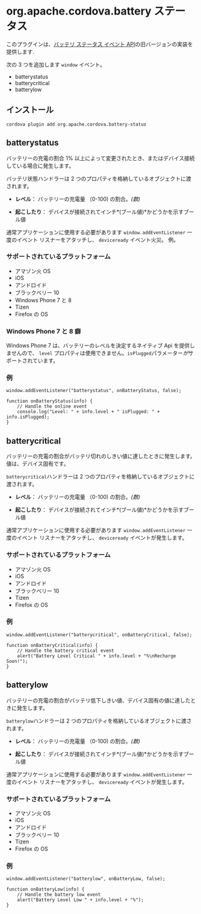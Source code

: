 <!---
    Licensed to the Apache Software Foundation (ASF) under one
    or more contributor license agreements.  See the NOTICE file
    distributed with this work for additional information
    regarding copyright ownership.  The ASF licenses this file
    to you under the Apache License, Version 2.0 (the
    "License"); you may not use this file except in compliance
    with the License.  You may obtain a copy of the License at

      http://www.apache.org/licenses/LICENSE-2.0

    Unless required by applicable law or agreed to in writing,
    software distributed under the License is distributed on an
    "AS IS" BASIS, WITHOUT WARRANTIES OR CONDITIONS OF ANY
    KIND, either express or implied.  See the License for the
    specific language governing permissions and limitations
    under the License.
-->

# org.apache.cordova.battery ステータス

このプラグインは、[バッテリ ステータス イベント API][1]の旧バージョンの実装を提供します.

 [1]: http://www.w3.org/TR/2011/WD-battery-status-20110915/

次の 3 つを追加します `window` イベント。

*   batterystatus
*   batterycritical
*   batterylow

## インストール

    cordova plugin add org.apache.cordova.battery-status
    

## batterystatus

バッテリーの充電の割合 1% 以上によって変更されたとき、またはデバイス接続している場合に発生します。

バッテリ状態ハンドラーは 2 つのプロパティを格納しているオブジェクトに渡されます。

*   **レベル**： バッテリーの充電量 （0-100) の割合。*(数)*

*   **起こしたり**： デバイスが接続されてインチ*(ブール値)*かどうかを示すブール値

通常アプリケーションに使用する必要があります `window.addEventListener` 一度のイベント リスナーをアタッチし、 `deviceready` イベント火災。 例。

### サポートされているプラットフォーム

*   アマゾン火 OS
*   iOS
*   アンドロイド
*   ブラックベリー 10
*   Windows Phone 7 と 8
*   Tizen
*   Firefox の OS

### Windows Phone 7 と 8 癖

Windows Phone 7 は、バッテリーのレベルを決定するネイティブ Api を提供しませんので、 `level` プロパティは使用できません。`isPlugged`パラメーター*が*サポートされています。

### 例

    window.addEventListener("batterystatus", onBatteryStatus, false);
    
    function onBatteryStatus(info) {
        // Handle the online event
        console.log("Level: " + info.level + " isPlugged: " + info.isPlugged);
    }
    

## batterycritical

バッテリーの充電の割合がバッテリ切れのしきい値に達したときに発生します。値は、デバイス固有です。

`batterycritical`ハンドラーは 2 つのプロパティを格納しているオブジェクトに渡されます。

*   **レベル**： バッテリーの充電量 （0-100) の割合。*(数)*

*   **起こしたり**： デバイスが接続されてインチ*(ブール値)*かどうかを示すブール値

通常アプリケーションに使用する必要があります `window.addEventListener` 一度のイベント リスナーをアタッチし、 `deviceready` イベントが発生します。

### サポートされているプラットフォーム

*   アマゾン火 OS
*   iOS
*   アンドロイド
*   ブラックベリー 10
*   Tizen
*   Firefox の OS

### 例

    window.addEventListener("batterycritical", onBatteryCritical, false);
    
    function onBatteryCritical(info) {
        // Handle the battery critical event
        alert("Battery Level Critical " + info.level + "%\nRecharge Soon!");
    }
    

## batterylow

バッテリーの充電の割合がバッテリ低下しきい値、デバイス固有の値に達したときに発生します。

`batterylow`ハンドラーは 2 つのプロパティを格納しているオブジェクトに渡されます。

*   **レベル**： バッテリーの充電量 （0-100) の割合。*(数)*

*   **起こしたり**： デバイスが接続されてインチ*(ブール値)*かどうかを示すブール値

通常アプリケーションに使用する必要があります `window.addEventListener` 一度のイベント リスナーをアタッチし、 `deviceready` イベントが発生します。

### サポートされているプラットフォーム

*   アマゾン火 OS
*   iOS
*   アンドロイド
*   ブラックベリー 10
*   Tizen
*   Firefox の OS

### 例

    window.addEventListener("batterylow", onBatteryLow, false);
    
    function onBatteryLow(info) {
        // Handle the battery low event
        alert("Battery Level Low " + info.level + "%");
    }